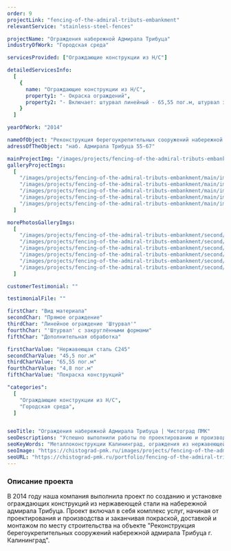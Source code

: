 ```yaml
---
order: 9
projectLink: "fencing-of-the-admiral-tributs-embankment"
relevantService: "stainless-steel-fences"

projectName: "Ограждения набережной Адмирала Трибуца"
industryOfWork: "Городская среда"

servicesProvided: ["Ограждающие конструкции из Н/С"]

detailedServicesInfo:
  [
    {
      name: "Ограждающие конструкции из Н/С",
      property1: "- Окраска ограждений",
      property2: "- Включает: штурвал линейный - 65,55 пог.м, штурвал закгруленный - 4,8 пог.м",
    }
  ]

yearOfWork: "2014"

nameOfObject: "Реконструкция берегоукрепительных сооружений набережной адмирала Трибуца"
adressOfTheObject: "наб. Адмирала Трибуца 55-67"

mainProjectImg: "/images/projects/fencing-of-the-admiral-tributs-embankment/mini-img/img_1.webp"
galleryProjectImgs:
  [
    "/images/projects/fencing-of-the-admiral-tributs-embankment/main/img_1.webp",
    "/images/projects/fencing-of-the-admiral-tributs-embankment/main/img_2.webp",
    "/images/projects/fencing-of-the-admiral-tributs-embankment/main/img_3.webp",
    "/images/projects/fencing-of-the-admiral-tributs-embankment/main/img_4.webp",
    "/images/projects/fencing-of-the-admiral-tributs-embankment/main/img_5.webp",
  ]

morePhotosGalleryImgs:
  [
    "/images/projects/fencing-of-the-admiral-tributs-embankment/second/IMG_1.webp",
    "/images/projects/fencing-of-the-admiral-tributs-embankment/second/IMG_2.webp",
    "/images/projects/fencing-of-the-admiral-tributs-embankment/second/IMG_3.webp",
    "/images/projects/fencing-of-the-admiral-tributs-embankment/second/IMG_4.webp",
    "/images/projects/fencing-of-the-admiral-tributs-embankment/second/IMG_5.webp",
    "/images/projects/fencing-of-the-admiral-tributs-embankment/second/IMG_6.webp",
  ]

customerTestimonial: ""

testimonialFile: ""

firstChar: "Вид материала"
secondChar: "Прямое ограждение"
thirdChar: "Линейное ограждение 'Штурвал'"
fourthChar: "'Штурвал' с закруглёнными формами"
fifthChar: "Дополнительная обработка"

firstCharValue: "Нержавеющая сталь С245"
secondCharValue: "45,5 пог.м"
thirdCharValue: "65,55 пог.м"
fourthCharValue: "4,8 пог.м"
fifthCharValue: "Покраска конструкций"

"categories":
  [
    "Ограждающие конструкции из Н/С",
    "Городская среда",
  ]


seoTitle: "Ограждения набережной Адмирала Трибуца | Чистоград ПМК"
seoDescriptions: "Успешно выполнили работы по проектированию и производству ограждений для набережной Адмирала Трибуца в Калининграде. Ограждения набережной из нержавеющей стали, покраска ограждений"
seoKeyWords: "Металлоконструкции Калининград, ограждения из нержавеющей стали Калининград, ограждения из н/с Калининград, ограждения из нержавейки Калининград"
seoImage: "https://chistograd-pmk.ru/images/projects/fencing-of-the-admiral-tributs-embankment/main/img_1.webp"
seoURL: "https://chistograd-pmk.ru/portfolio/fencing-of-the-admiral-tributs-embankment"
---
```


### Описание проекта

В 2014 году наша компания выполнила проект по созданию и установке ограждающих конструкций из нержавеющей стали на набережной адмирала Трибуца. Проект включал в себя комплекс услуг, начиная от проектирования и производства и заканчивая покраской, доставкой и монтажом по месту строительства на объекте "Реконструкция берегоукрепительных сооружений набережной адмирала Трибуца г. Калининград".

